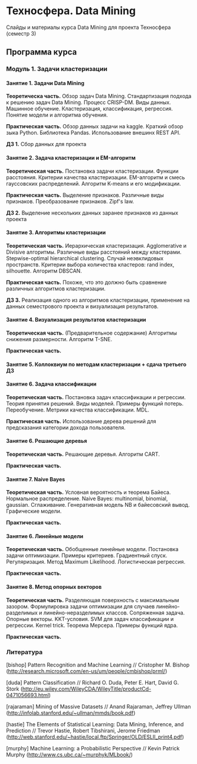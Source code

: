 Техносфера. Data Mining 
========

Слайды и материалы курса Data Mining для проекта Техносфера (семестр 3)

## Программа курса

### Модуль 1. Задачи кластеризации

#### Занятие 1. Задачи Data Mining

**Теоретическа часть.** Обзор задач Data Mining. Стандартизация подхода к решению задач Data Mining. Процесс CRISP-DM. Виды данных. Машинное обучение. Кластеризация, классификация, регрессия. Понятие модели и алгоритма обучения.

**Практическая часть.** Обзор данных задачи на kaggle. Краткий обзор зыка Python. Библиотека Pandas. Использование внешинх REST API.

**ДЗ 1.** Сбор данных для проекта

#### Занятие 2. Задача кластеризации и EM-алгоритм

**Теоретическая часть.** Постановка задачи кластеризации. Функции расстояния. Критерии качества кластеризации. EM-алгоритм и смесь гауссовских распределений. Алгоритм K-means и его модификации.

**Практическая часть.** Выделение признаков. Различные виды признаков. Преобразование признаков. Zipf's law.

**ДЗ 2.** Выделение нескольких данных заранее признаков из данных проекта

#### Занятие 3. Алгоритмы кластеризации

**Теоретическая часть.** Иерархическая кластеризация. Agglomerative и Divisive алгоритмы. Различные виды расстояний между кластерами. Stepwise-optimal hierarchical clustering. Случай неэвклидовых пространств. Критерии выбора количества кластеров: rand index, silhouette. Алгоритм DBSCAN.

**Практическая часть.** Похоже, что это должно быть сравнение различных алгоритмов кластеризации.

**ДЗ 3.** Реализация одного из алгоритмов кластеризации, применение на данных семестрового проекта и визуализация результатов.

#### Занятие 4. Визуализация результатов кластеризации

**Теоретическая часть.** (Предварительное содержание) Алгоритмы снижения размерности. Алгоритм T-SNE.

**Практическая часть.**

#### Занятие 5. Коллоквиум по методам кластеризации + сдача третьего ДЗ

#### Занятие 6. Задача классификации

**Теоретическая часть.** Постановка задач классификации и регрессии. Теория принятия решений. Виды моделей. Примеры функций потерь. Переобучение. Метрики качества классификации. MDL.

**Практическая часть.** Использование дерева решений для предсказания категории дохода пользователя.

#### Занятие 6. Решающие деревья

**Теоретическая часть.** Решающие деревья. Алгоритм CART.

**Практическая часть.**

#### Занятие 7. Naive Bayes

**Теоретическая часть.** Условная вероятность и теорема Байеса. Нормальное распределение. Naive Bayes: multinomial, binomial, gaussian. Сглаживание. Генеративная модель NB и байесовский вывод. Графические модели.

**Практическая часть.**

#### Занятие 6. Линейные модели

**Теоретическая часть.** Обобщенные линейные модели. Постановка задачи оптимизации. Примеры критериев. Градиентный спуск. Регуляризация. Метод Maximum Likelihood. Логистическая регрессия.

**Практическая часть.**

#### Занятие 8. Метод опорных векторов

**Теоретическая часть.** Разделяющая поверхность с максимальным зазором. Формулировка задачи оптимизации для случаев линейно-разделимых и линейно-неразделимых классов. Сопряженная задача. Опорные векторы. KKT-условия. SVM для задач классификации и регрессии. Kernel trick. Теорема Мерсера. Примеры функций ядра.

**Практическая часть.**

### Литература

[bishop] Pattern Recognition and Machine Learning // Cristopher M. Bishop (http://research.microsoft.com/en-us/um/people/cmbishop/prml/)

[duda] Pattern Classification // Richard O. Duda, Peter E. Hart, David G. Stork (http://eu.wiley.com/WileyCDA/WileyTitle/productCd-0471056693.html)

[rajaraman] Mining of Massive Datasets // Anand Rajaraman, Jeffrey Ullman (http://infolab.stanford.edu/~ullman/mmds/book.pdf)

[hastie] The Elements of Statistical Learning: Data Mining, Inference, and Prediction // Trevor Hastie, Robert Tibshirani, Jerome Friedman  (http://web.stanford.edu/~hastie/local.ftp/Springer/OLD/ESLII_print4.pdf)

[murphy] Machine Learning: a Probabilistic Perspective // Kevin Patrick Murphy (http://www.cs.ubc.ca/~murphyk/MLbook/)
